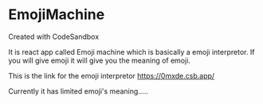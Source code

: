 # EmojiMachine
Created with CodeSandbox

It is react app called Emoji machine which is basically a emoji interpretor. 
If you will give emoji it will give you the meaning of emoji.

This is the link for the emoji interpretor https://0mxde.csb.app/

Currently it has limited emoji's meaning.....
